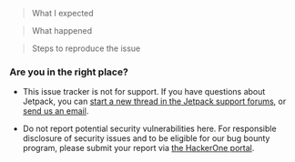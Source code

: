 > What I expected

> What happened

> Steps to reproduce the issue

### Are you in the right place?

- This issue tracker is not for support. If you have questions about Jetpack, you can [start a new thread in the Jetpack support forums](http://wordpress.org/support/plugin/jetpack#postform), or [send us an email](http://jetpack.me/contact-support/).

- Do not report potential security vulnerabilities here. For responsible disclosure of security issues and to be eligible for our bug bounty program, please submit your report via [the HackerOne portal](https://hackerone.com/automattic).

